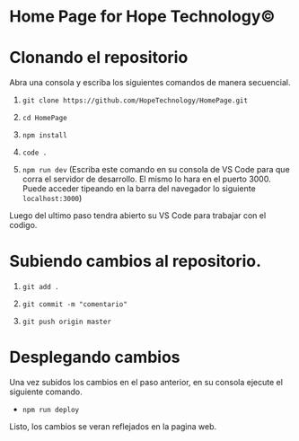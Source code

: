 # Home Page for **Hope Technology©**

# Clonando el repositorio

Abra una consola y escriba los siguientes comandos de manera secuencial.

1. `git clone https://github.com/HopeTechnology/HomePage.git`

2. `cd HomePage`

3. `npm install`

4. `code .`

5. `npm run dev` (Escriba este comando en su consola de VS Code para que corra el servidor de desarrollo. El mismo lo hara en el puerto 3000. Puede acceder tipeando en la barra del navegador lo siguiente `localhost:3000`)

Luego del ultimo paso tendra abierto su VS Code para trabajar con el codigo.

# Subiendo cambios al repositorio.

1. `git add .`

2. `git commit -m "comentario"`

3. `git push origin master`

# Desplegando cambios

Una vez subidos los cambios en el paso anterior, en su consola ejecute el siguiente comando.

- `npm run deploy`

Listo, los cambios se veran reflejados en la pagina web.
